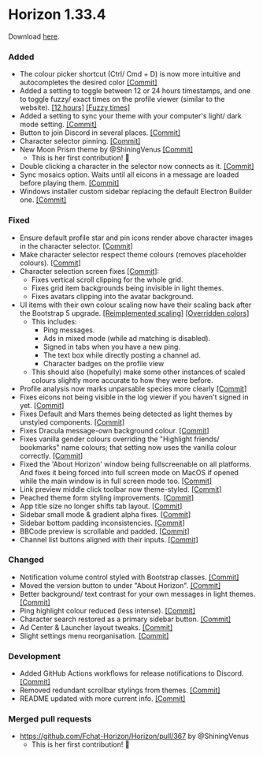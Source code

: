 # Horizon 1.33.4

Download [here](https://horizn.moe/download.html?ver=v1.33.4).

### Added

- The colour picker shortcut (Ctrl/ Cmd + D) is now more intuitive and autocompletes the desired color [[Commit]](https://github.com/Fchat-Horizon/Horizon/commit/daef228846d62790366fd485f6ccc83425adc295)
- Added a setting to toggle between 12 or 24 hours timestamps, and one to toggle fuzzy/ exact times on the profile viewer (similar to the website). [[12 hours]](https://github.com/Fchat-Horizon/Horizon/commit/fb7f6fad365fa57fb6b8b52bad2b63f5372c3b59) [[Fuzzy times]](https://github.com/Fchat-Horizon/Horizon/commit/e1033a74786f5afeae5f9e3c4af491a02712bdec)
- Added a setting to sync your theme with your computer's light/ dark mode setting. [[Commit]](https://github.com/Fchat-Horizon/Horizon/commit/368997ac899edf6163e7e35859c006fd98bd6046)
- Button to join Discord in several places. [[Commit]](https://github.com/Fchat-Horizon/Horizon/commit/bf4430d)
- Character selector pinning. [[Commit]](https://github.com/Fchat-Horizon/Horizon/commit/046c56c)
- New Moon Prism theme by @ShiningVenus [[Commit]](https://github.com/Fchat-Horizon/Horizon/commit/7f080dc60f10cb066777fe65c064bb494fdefafb)
  - This is her first contribution! 🎉
- Double clicking a character in the selector now connects as it. [[Commit]](https://github.com/Fchat-Horizon/Horizon/commit/861c07da66c056eef27c9f653daa136dc64ebfc3)
- Sync mosaics option. Waits until all eicons in a message are loaded before playing them. [[Commit]](https://github.com/Fchat-Horizon/Horizon/commit/eb145b1f829781806e0f0b8ede438dd91fcba3d8)
- Windows installer custom sidebar replacing the default Electron Builder one. [[Commit]](https://github.com/Fchat-Horizon/Horizon/commit/6a0773c9970d3bbcd38e5bfc6df0d2e26c31d374)

### Fixed

- Ensure default profile star and pin icons render above character images in the character selector. [[Commit]](https://github.com/Fchat-Horizon/Horizon/commit/137da320fa5a87cb262b8290f5cce7b69eeb82ac)
- Make character selector respect theme colours (removes placeholder colours). [[Commit]](https://github.com/Fchat-Horizon/Horizon/commit/f1f7f2a)
- Character selection screen fixes [[Commit]](https://github.com/Fchat-Horizon/Horizon/commit/d5625c9):
  - Fixes vertical scroll clipping for the whole grid.
  - Fixes grid item backgrounds being invisible in light themes.
  - Fixes avatars clipping into the avatar background.
- UI items with their own colour scaling now have their scaling back after the Bootstrap 5 upgrade. [[Reimplemented scaling]](https://github.com/Fchat-Horizon/Horizon/commit/4e168e67d6ec4c4dacd7c38ba7427a4c15efc257) [[Overridden colors]](https://github.com/Fchat-Horizon/Horizon/commit/15c02d1a539b75fd65b2a04f9ace0d5932567a1e)
  - This includes:
    - Ping messages.
    - Ads in mixed mode (while ad matching is disabled).
    - Signed in tabs when you have a new ping.
    - The text box while directly posting a channel ad.
    - Character badges on the profile view
  - This should also (hopefully) make some other instances of scaled colours slightly more accurate to how they were before.
- Profile analysis now marks unparsable species more clearly [[Commit]](https://github.com/Fchat-Horizon/Horizon/commit/c06642c)
- Fixes eicons not being visible in the log viewer if you haven't signed in yet. [[Commit]](https://github.com/Fchat-Horizon/Horizon/commit/7e5774d21f12f7b34091e31b03cacacfebf72244)
- Fixes Default and Mars themes being detected as light themes by unstyled components. [[Commit]](https://github.com/Fchat-Horizon/Horizon/commit/4a57466)
- Fixes Dracula message-own background colour. [[Commit]](https://github.com/Fchat-Horizon/Horizon/commit/8a5cc9e)
- Fixes vanilla gender colours overriding the "Highlight friends/ bookmarks" name colours; that setting now uses the vanilla colour correctly. [[Commit]](https://github.com/Fchat-Horizon/Horizon/commit/01603af)
- Fixed the 'About Horizon' window being fullscreenable on all platforms. And fixes it being forced into full screen mode on MacOS if opened while the main window is in full screen mode too. [[Commit]](https://github.com/Fchat-Horizon/Horizon/commit/96a1ea85716317448027769941bc726e6484f269)
- Link preview middle click toolbar now theme-styled. [[Commit]](https://github.com/Fchat-Horizon/Horizon/commit/9ecd78d77468595dd9f484e546ef67178a6f3073)
- Peached theme form styling improvements. [[Commit]](https://github.com/Fchat-Horizon/Horizon/commit/69239c15813a454a75bad8ff31c4a11c83d0ee58)
- App title size no longer shifts tab layout. [[Commit]](https://github.com/Fchat-Horizon/Horizon/commit/8f42c3ecb29ae7fcd3b0d4d34c4196bc48037aa6)
- Sidebar small mode & gradient alpha fixes. [[Commit]](https://github.com/Fchat-Horizon/Horizon/commit/31a586ae6e2781c32ec2835d5419a1dc5fcf98da)
- Sidebar bottom padding inconsistencies. [[Commit]](https://github.com/Fchat-Horizon/Horizon/commit/45c84ab0dfd809b386e7e193f80a7c707516d715)
- BBCode preview is scrollable and padded. [[Commit]](https://github.com/Fchat-Horizon/Horizon/commit/1add1d2cf858f4fc040569b67ea17b47d3e0d854)
- Channel list buttons aligned with their inputs. [[Commit]](https://github.com/Fchat-Horizon/Horizon/commit/78232eee10cd6be1f99a9567180cae41c14b0c6b)

### Changed

- Notification volume control styled with Bootstrap classes. [[Commit]](https://github.com/Fchat-Horizon/Horizon/commit/700ea2a)
- Moved the version button to under "About Horizon". [[Commit]](https://github.com/Fchat-Horizon/Horizon/commit/c6ae55a)
- Better background/ text contrast for your own messages in light themes. [[Commit]](https://github.com/Fchat-Horizon/Horizon/commit/283747c7b78792112a43b098b3d267d06b05b8db)
- Ping highlight colour reduced (less intense). [[Commit]](https://github.com/Fchat-Horizon/Horizon/commit/ea41481380d3a860823aee567345cf54bc047bce)
- Character search restored as a primary sidebar button. [[Commit]](https://github.com/Fchat-Horizon/Horizon/commit/bc55cbe88e2e8e347e6e17ce95d0eee84c0143d2)
- Ad Center & Launcher layout tweaks. [[Commit]](https://github.com/Fchat-Horizon/Horizon/commit/9beebe1b6cdb559bf1b6c0d491aaaa7139d96355)
- Slight settings menu reorganisation. [[Commit]](https://github.com/Fchat-Horizon/Horizon/commit/1c8d9dd65a94a49209f7a4e9a5a6d1d3d7c4d9f0)

### Development

- Added GitHub Actions workflows for release notifications to Discord. [[Commit]](https://github.com/Fchat-Horizon/Horizon/commit/f5b4dc6)
- Removed redundant scrollbar stylings from themes. [[Commit]](https://github.com/Fchat-Horizon/Horizon/commit/829096af66277d5938b46a6f76587ae4047a0a49)
- README updated with more current info. [[Commit]](https://github.com/Fchat-Horizon/Horizon/commit/6404daaebdae4b940a39ad9de091720385ef4172)

### Merged pull requests

- https://github.com/Fchat-Horizon/Horizon/pull/367 by @ShiningVenus
  - This is her first contribution! 🎉
